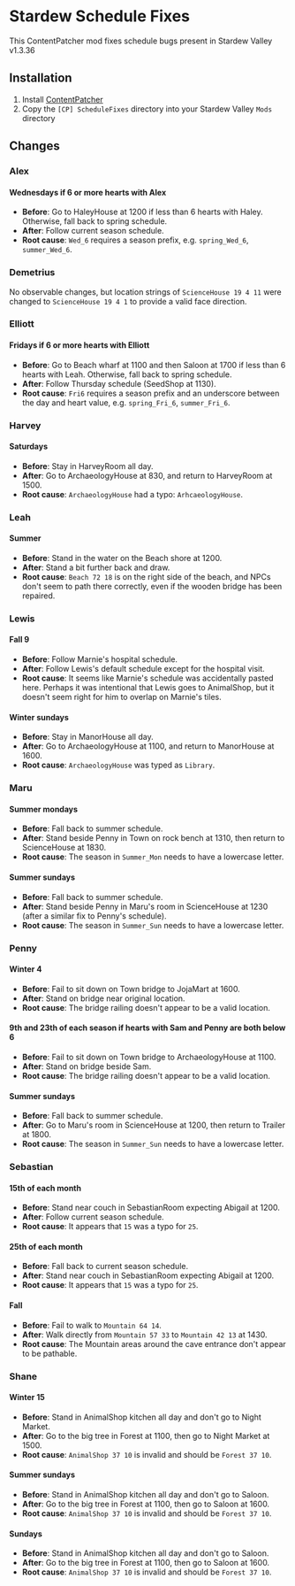 # Stardew Schedule Fixes

This ContentPatcher mod fixes schedule bugs present in Stardew Valley v1.3.36

## Installation

1. Install
   [ContentPatcher](https://github.com/Pathoschild/StardewMods/tree/develop/ContentPatcher)
2. Copy the `[CP] ScheduleFixes` directory into your Stardew Valley `Mods`
   directory

## Changes

### Alex

#### Wednesdays if 6 or more hearts with Alex
* **Before**: Go to HaleyHouse at 1200 if less than 6 hearts with Haley.
  Otherwise, fall back to spring schedule.
* **After**: Follow current season schedule.
* **Root cause**: `Wed_6` requires a season prefix, e.g. `spring_Wed_6`,
  `summer_Wed_6`.

### Demetrius

No observable changes, but location strings of `ScienceHouse 19 4 11` were
changed to `ScienceHouse 19 4 1` to provide a valid face direction.

### Elliott

#### Fridays if 6 or more hearts with Elliott
* **Before**: Go to Beach wharf at 1100 and then Saloon at 1700 if less than 6
  hearts with Leah. Otherwise, fall back to spring schedule.
* **After**: Follow Thursday schedule (SeedShop at 1130).
* **Root cause**: `Fri6` requires a season prefix and an underscore between the
  day and heart value, e.g. `spring_Fri_6`, `summer_Fri_6`.

### Harvey

#### Saturdays
* **Before**: Stay in HarveyRoom all day.
* **After**: Go to ArchaeologyHouse at 830, and return to HarveyRoom at 1500.
* **Root cause**: `ArchaeologyHouse` had a typo: `ArhcaeologyHouse`.

### Leah

#### Summer
* **Before**: Stand in the water on the Beach shore at 1200.
* **After**: Stand a bit further back and draw.
* **Root cause**: `Beach 72 18` is on the right side of the beach, and NPCs
  don't seem to path there correctly, even if the wooden bridge has been
  repaired.

### Lewis

#### Fall 9
* **Before**: Follow Marnie's hospital schedule.
* **After**: Follow Lewis's default schedule except for the hospital visit.
* **Root cause**: It seems like Marnie's schedule was accidentally pasted here.
  Perhaps it was intentional that Lewis goes to AnimalShop, but it doesn't seem
  right for him to overlap on Marnie's tiles.

#### Winter sundays
* **Before**: Stay in ManorHouse all day.
* **After**: Go to ArchaeologyHouse at 1100, and return to ManorHouse at 1600.
* **Root cause**: `ArchaeologyHouse` was typed as `Library`.

### Maru

#### Summer mondays
* **Before**: Fall back to summer schedule.
* **After**: Stand beside Penny in Town on rock bench at 1310, then return to
  ScienceHouse at 1830.
* **Root cause**: The season in `Summer_Mon` needs to have a lowercase letter.

#### Summer sundays
* **Before**: Fall back to summer schedule.
* **After**: Stand beside Penny in Maru's room in ScienceHouse at 1230 (after
  a similar fix to Penny's schedule).
* **Root cause**: The season in `Summer_Sun` needs to have a lowercase letter.

### Penny

#### Winter 4
* **Before**: Fail to sit down on Town bridge to JojaMart at 1600.
* **After**: Stand on bridge near original location.
* **Root cause**: The bridge railing doesn't appear to be a valid location.

#### 9th and 23th of each season if hearts with Sam and Penny are both below 6
* **Before**: Fail to sit down on Town bridge to ArchaeologyHouse at 1100.
* **After**: Stand on bridge beside Sam.
* **Root cause**: The bridge railing doesn't appear to be a valid location.

#### Summer sundays
* **Before**: Fall back to summer schedule.
* **After**: Go to Maru's room in ScienceHouse at 1200, then return to Trailer
  at 1800.
* **Root cause**: The season in `Summer_Sun` needs to have a lowercase letter.

### Sebastian

#### 15th of each month
* **Before**: Stand near couch in SebastianRoom expecting Abigail at 1200.
* **After**: Follow current season schedule.
* **Root cause**: It appears that `15` was a typo for `25`.

#### 25th of each month
* **Before**: Fall back to current season schedule.
* **After**: Stand near couch in SebastianRoom expecting Abigail at 1200.
* **Root cause**: It appears that `15` was a typo for `25`.

#### Fall
* **Before**: Fail to walk to `Mountain 64 14`.
* **After**: Walk directly from `Mountain 57 33` to `Mountain 42 13` at 1430.
* **Root cause**: The Mountain areas around the cave entrance don't appear to be
  pathable.

### Shane

#### Winter 15
* **Before**: Stand in AnimalShop kitchen all day and don't go to Night Market.
* **After**: Go to the big tree in Forest at 1100, then go to Night Market at
  1500.
* **Root cause**: `AnimalShop 37 10` is invalid and should be `Forest 37 10`.

#### Summer sundays
* **Before**: Stand in AnimalShop kitchen all day and don't go to Saloon.
* **After**: Go to the big tree in Forest at 1100, then go to Saloon at 1600.
* **Root cause**: `AnimalShop 37 10` is invalid and should be `Forest 37 10`.

#### Sundays
* **Before**: Stand in AnimalShop kitchen all day and don't go to Saloon.
* **After**: Go to the big tree in Forest at 1100, then go to Saloon at 1600.
* **Root cause**: `AnimalShop 37 10` is invalid and should be `Forest 37 10`.
